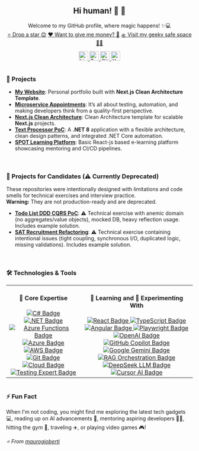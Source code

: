 <h2 align="center">
    Hi human! 👋 🤖
</h2>
<p align="center">
    Welcome to my GitHub profile, where magic happens! ✨💻<br />
    <a href="https://github.com/maurogioberti/stargazers">⭐ Drop a star 😊</a>
    <a href="https://github.com/maurogioberti/sponsors">❤️ Want to give me money? 💸</a>
    <a href="https://maurogioberti.com">🛸 Visit my geeky safe space 🌌🌠</a>
</p>
<p align="center">
    <a href="https://www.linkedin.com/in/maurogioberti/" target="_blank">
        <img src="https://img.shields.io/static/v1?message=LinkedIn&logo=linkedin&label=&color=0077B5&logoColor=white&labelColor=&style=flat-square" height="25" alt="LinkedIn logo" />
    </a>
    <a href="https://x.com/maurogioberti" target="_blank">
        <img src="https://img.shields.io/static/v1?message=Twitter&logo=twitter&label=&color=1DA1F2&logoColor=white&labelColor=&style=flat-square" height="25" alt="Twitter logo" />
    </a>
    <a href="https://github.com/maurogioberti" target="_blank">
        <img src="https://img.shields.io/static/v1?message=GitHub&logo=github&label=&color=181717&logoColor=white&labelColor=&style=flat-square" height="25" alt="GitHub logo" />
    </a>
    <a href="https://www.youtube.com/@maurogioberti" target="_blank">
        <img src="https://img.shields.io/static/v1?message=YouTube&logo=youtube&label=&color=FF0000&logoColor=white&labelColor=&style=flat-square" height="25" alt="YouTube logo" />
    </a>
</p>
<div style="display: flex; flex-wrap: wrap; justify-content: space-between; align-items: flex-start; gap: 20px;">
    <div style="flex: 1; min-width: 300px;">
        <h3>🚀 Projects</h3>
        <ul>
            <li><b><a href="https://github.com/maurogioberti/maurogioberti.github.io">My Website</a></b>: Personal portfolio built with <b>Next.js Clean Architecture Template</b>.</li>
            <li><b><a href="https://github.com/maurogioberti/microservice-appointments">Microservice Appointments</a></b>: It’s all about testing, automation, and making developers think from a quality-first perspective.</li>
            <li><b><a href="https://github.com/maurogioberti/next-clean-architecture">Next.js Clean Architecture</a></b>: Clean Architecture template for scalable <b>Next.js</b> projects.</li>
            <li><b><a href="https://github.com/maurogioberti/textprocessor-poc">Text Processor PoC</a></b>: A <b>.NET 8</b> application with a flexible architecture, clean design patterns, and integrated .NET Core automation.</li>
            <li><b><a href="https://github.com/maurogioberti/spot-learning-platform">SPOT Learning Platform</a></b>: Basic React-js based e-learning platform showcasing mentoring and CI/CD pipelines.</li>
        </ul>
    </div>
    <div style="flex: 1; min-width: 300px;">
        <h3>🧩 Projects for Candidates (⚠️ Currently Deprecated)</h3>
        <p>
            These repositories were intentionally designed with limitations and code smells for technical exercises and interview practice. 
            <br />
            <b>Warning:</b> They are not production-ready and are deprecated.
        </p>
        <ul>
            <li><b><a href="https://github.com/maurogioberti/todo-list-ddd-cqrs-poc">Todo List DDD CQRS PoC</a></b>: ⚠️ Technical exercise with anemic domain (no aggregates/value objects), mocked DB, heavy reflection usage. Includes example solution.</li>
            <li><b><a href="https://github.com/maurogioberti/sat.refactoring">SAT Recruitment Refactoring</a></b>: ⚠️ Technical exercise containing intentional issues (tight coupling, synchronous I/O, duplicated logic, missing validations). Includes example solution.</li>
        </ul>
    </div>
    <div style="flex: 1; min-width: 300px;">
        <h3>🛠️ Technologies & Tools</h3>
        <div align="center">
            <table border="0">
                <tr>
                    <td align="center" style="border: none;">
                        <h4>🔑 Core Expertise</h4>
                        <a href="https://learn.microsoft.com/en-us/dotnet/csharp/" target="_blank">
                            <img src="https://img.shields.io/badge/C%23-239120?style=flat-square&logo=c-sharp&logoColor=white" alt="C# Badge" />
                        </a>
                        <a href="https://dotnet.microsoft.com/" target="_blank">
                            <img src="https://img.shields.io/badge/.NET-512BD4?style=flat-square&logo=dotnet&logoColor=white" alt=".NET Badge" />
                        </a>
                        <a href="https://learn.microsoft.com/en-us/azure/azure-functions/" target="_blank">
                            <img src="https://img.shields.io/badge/Azure%20Functions-0062AD?style=flat-square&logo=azure-functions&logoColor=white" alt="Azure Functions Badge" />
                        </a>
                        <a href="https://azure.microsoft.com/" target="_blank">
                            <img src="https://img.shields.io/badge/Microsoft%20Azure-0089D6?style=flat-square&logo=microsoft-azure&logoColor=white" alt="Azure Badge" />
                        </a>
                        <a href="https://aws.amazon.com/" target="_blank">
                            <img src="https://img.shields.io/badge/AWS-FF9900?style=flat-square&logo=amazon-aws&logoColor=white" alt="AWS Badge" />
                        </a>
                        <a href="https://git-scm.com/" target="_blank">
                            <img src="https://img.shields.io/badge/Git-F05032?style=flat-square&logo=git&logoColor=white" alt="Git Badge" />
                        </a>
                        <a href="https://en.wikipedia.org/wiki/Cloud_computing" target="_blank">
                            <img src="https://img.shields.io/badge/Cloud-00A1F1?style=flat-square&logo=icloud&logoColor=white" alt="Cloud Badge" />
                        </a>
                        <a href="https://www.maurogioberti.com/pages/blog/why-should-developers-automate/" target="_blank">
                            <img src="https://img.shields.io/badge/Testing%20Expert-FFB400?style=flat-square&logo=testcafe&logoColor=white" alt="Testing Expert Badge" />
                        </a>
                    </td>
                    <td align="center" style="border: none;">
                        <h4>📖 Learning and 🧪 Experimenting With</h4>
                        <a href="https://reactjs.org/" target="_blank">
                            <img src="https://img.shields.io/badge/React-20232A?style=flat-square&logo=react&logoColor=61DAFB" alt="React Badge" />
                        </a>
                        <a href="https://www.typescriptlang.org/" target="_blank">
                            <img src="https://img.shields.io/badge/TypeScript-007ACC?style=flat-square&logo=typescript&logoColor=white" alt="TypeScript Badge" />
                        </a>
                        <a href="https://angular.io/" target="_blank">
                            <img src="https://img.shields.io/badge/Angular-DD0031?style=flat-square&logo=angular&logoColor=white" alt="Angular Badge" />
                        </a>
                        <a href="https://playwright.dev/" target="_blank">
                            <img src="https://img.shields.io/badge/Playwright-2EAD33?style=flat-square&logo=playwright&logoColor=white" alt="Playwright Badge" />
                        </a>
                        <a href="https://openai.com/" target="_blank">
                            <img src="https://img.shields.io/badge/OpenAI-412991?style=flat-square&logo=openai&logoColor=white" alt="OpenAI Badge" />
                        </a>
                        <a href="https://github.com/features/copilot" target="_blank">
                            <img src="https://img.shields.io/badge/GitHub%20Copilot-181717?style=flat-square&logo=github&logoColor=white" alt="GitHub Copilot Badge" />
                        </a>
                        <a href="https://gemini.google.com/" target="_blank">
                            <img src="https://img.shields.io/badge/Google%20Gemini-4285F4?style=flat-square&logo=google&logoColor=white" alt="Google Gemini Badge" />
                        </a>
                        <a href="https://www.langchain.com/" target="_blank">
                            <img src="https://img.shields.io/badge/RAG%20Orchestration-000000?style=flat-square&logo=apache-airflow&logoColor=white" alt="RAG Orchestration Badge" />
                        </a>
                        <a href="https://deepseek.com/" target="_blank">
                            <img src="https://img.shields.io/badge/DeepSeek%20LLM-5E5E5E?style=flat-square&logo=apache&logoColor=white" alt="DeepSeek LLM Badge" />
                        </a>
                        <a href="https://www.cursor.sh/" target="_blank">
                            <img src="https://img.shields.io/badge/Cursor%20AI-5A67D8?style=flat-square&logo=foundryvirtualtabletop&logoColor=white" alt="Cursor AI Badge" />
                        </a>
                    </td>
                </tr>
            </table>
        </div>
    </div>
</div>
<h3>⚡ Fun Fact</h3>
<p>
    When I'm not coding, you might find me exploring the latest tech gadgets 💻, reading up on AI advancements 🤖, mentoring aspiring developers 👨‍🏫, hitting the gym 💪, traveling ✈️, or playing video games 🎮!
</p>

_⭐️ From [maurogioberti](https://github.com/maurogioberti)_
